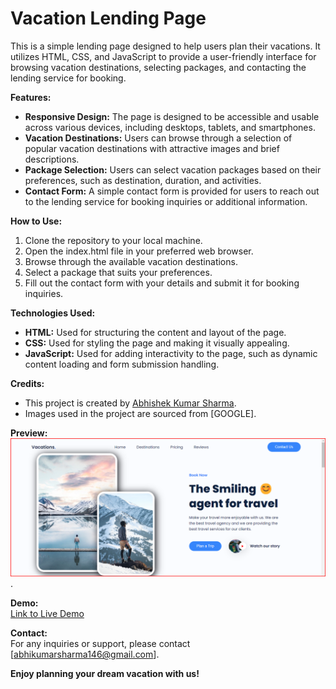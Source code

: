 # Vacation Lending Page

This is a simple lending page designed to help users plan their vacations. It utilizes HTML, CSS, and JavaScript to provide a user-friendly interface for browsing vacation destinations, selecting packages, and contacting the lending service for booking.

**Features:**
- **Responsive Design:** The page is designed to be accessible and usable across various devices, including desktops, tablets, and smartphones.
- **Vacation Destinations:** Users can browse through a selection of popular vacation destinations with attractive images and brief descriptions.
- **Package Selection:** Users can select vacation packages based on their preferences, such as destination, duration, and activities.
- **Contact Form:** A simple contact form is provided for users to reach out to the lending service for booking inquiries or additional information.

**How to Use:**
1. Clone the repository to your local machine.
2. Open the index.html file in your preferred web browser.
3. Browse through the available vacation destinations.
4. Select a package that suits your preferences.
5. Fill out the contact form with your details and submit it for booking inquiries.

**Technologies Used:**
- **HTML:** Used for structuring the content and layout of the page.
- **CSS:** Used for styling the page and making it visually appealing.
- **JavaScript:** Used for adding interactivity to the page, such as dynamic content loading and form submission handling.

**Credits:**
- This project is created by [Abhishek Kumar Sharma](https://www.linkedin.com/in/abhishek-kumar-sharma-3b2bb0213).
- Images used in the project are sourced from [GOOGLE].

**Preview:**
![Screenshot 1](https://github.com/Abhishekkumarsharma1001/Lending-Page/blob/main/Screenshot%202024-03-27%20195818.png).

**Demo:**</br>
[Link to Live Demo](https://bit.ly/planatripwithabhi)

**Contact:** </br>
For any inquiries or support, please contact [abhikumarsharma146@gmail.com].

**Enjoy planning your dream vacation with us!**
